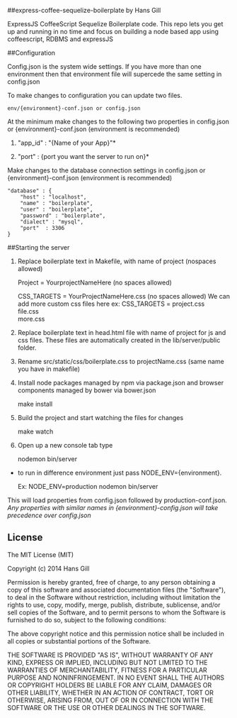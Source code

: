 
##express-coffee-sequelize-boilerplate by Hans Gill

ExpressJS CoffeeScript Sequelize Boilerplate code. This repo lets you get up and running in no time and focus on building a node based app using coffeescript, RDBMS and expressJS

##Configuration

Config.json is the system wide settings. If you have more than one environment then that environment file will supercede the same setting in config.json

To make changes to configuration you can update two files.

    env/{environment}-conf.json or config.json

At the minimum make changes to the following two properties in config.json or {environment}-conf.json (environment is recommended)

1) "app_id" : "{Name of your App}"*

2) "port" : {port you want the server to run on}*

Make changes to the database connection settings in config.json or {environment}-conf.json (environment is recommended)

    "database" : {
        "host" : "localhost",
        "name" : "boilerplate",
        "user" : "boilerplate",
        "password" : "boilerplate",
        "dialect" : "mysql",
        "port"  : 3306
    }


##Starting the server

1) Replace boilerplate text in Makefile, with name of project (nospaces allowed)
    
    Project = YourprojectNameHere (no spaces allowed)

    CSS_TARGETS = YourProjectNameHere.css (no spaces allowed) We can add more custom css files here
    ex: CSS_TARGETS =   project.css \
                        file.css \
                        more.css

2) Replace boilerplate text in head.html file with name of project for js and css files. These files are automatically created in the lib/server/public folder.

    <link href="css/boilerplate.css" rel="stylesheet">
    <script src="js/boilerplate.build.js" type="text/javascript"></script>

3) Rename src/static/css/boilerplate.css to projectName.css (same name you have in makefile)

4) Install node packages managed by npm via package.json and browser components managed by bower via bower.json
  
    make install

5) Build the project and start watching the files for changes

    make watch

6) Open up a new console tab type
    
    nodemon bin/server

  * to run in difference environment just pass NODE_ENV={environment}.
  
    Ex: NODE_ENV=production nodemon bin/server

  This will load properties from config.json followed by production-conf.json. *Any properties with similar names in {environment}-config.json will take precedence over config.json*


## License 

The MIT License (MIT)

Copyright (c) 2014 Hans Gill

Permission is hereby granted, free of charge, to any person obtaining a copy
of this software and associated documentation files (the "Software"), to deal
in the Software without restriction, including without limitation the rights
to use, copy, modify, merge, publish, distribute, sublicense, and/or sell
copies of the Software, and to permit persons to whom the Software is
furnished to do so, subject to the following conditions:

The above copyright notice and this permission notice shall be included in
all copies or substantial portions of the Software.

THE SOFTWARE IS PROVIDED "AS IS", WITHOUT WARRANTY OF ANY KIND, EXPRESS OR
IMPLIED, INCLUDING BUT NOT LIMITED TO THE WARRANTIES OF MERCHANTABILITY,
FITNESS FOR A PARTICULAR PURPOSE AND NONINFRINGEMENT. IN NO EVENT SHALL THE
AUTHORS OR COPYRIGHT HOLDERS BE LIABLE FOR ANY CLAIM, DAMAGES OR OTHER
LIABILITY, WHETHER IN AN ACTION OF CONTRACT, TORT OR OTHERWISE, ARISING FROM,
OUT OF OR IN CONNECTION WITH THE SOFTWARE OR THE USE OR OTHER DEALINGS IN
THE SOFTWARE.